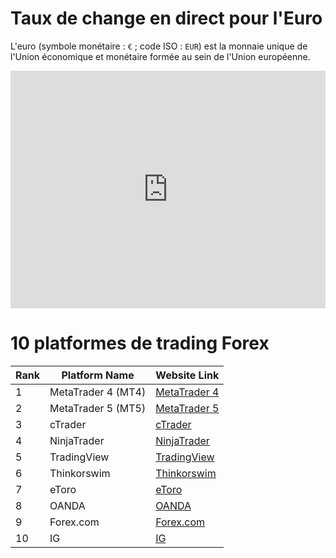 # Taux de change en direct pour l'Euro

L'euro (symbole monétaire : `€` ; code ISO : `EUR`) est la monnaie unique de l'Union économique et monétaire formée au sein de l'Union européenne.

<iframe src="https://fr.widgets.investing.com/live-currency-cross-rates?theme=darkTheme&pairs=1,6,9,10,16,148,1623" width="100%" height="380px" frameborder="0" allowtransparency="true" marginwidth="0" marginheight="0"></iframe>

# 10 platformes de trading Forex

| Rank | Platform Name         | Website Link                          |
|------|-----------------------|---------------------------------------|
| 1    | MetaTrader 4 (MT4)    | [MetaTrader 4](https://www.metatrader4.com) |
| 2    | MetaTrader 5 (MT5)    | [MetaTrader 5](https://www.metatrader5.com) |
| 3    | cTrader               | [cTrader](https://ctrader.com)      |
| 4    | NinjaTrader           | [NinjaTrader](https://ninjatrader.com) |
| 5    | TradingView           | [TradingView](https://www.tradingview.com) |
| 6    | Thinkorswim          | [Thinkorswim](https://www.thinkorswim.com) |
| 7    | eToro                 | [eToro](https://www.etoro.com)      |
| 8    | OANDA                 | [OANDA](https://www.oanda.com)      |
| 9    | Forex.com             | [Forex.com](https://www.forex.com)  |
| 10   | IG                    | [IG](https://www.ig.com)            |
